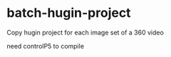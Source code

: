 # batch-hugin-project

Copy hugin project for each image set of a 360 video

need controlP5 to compile
